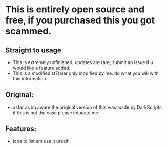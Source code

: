 # This is entirely open source and free, if you purchased this you got scammed.

## Straight to usage
- This is extremely unfinished, updates are rare, submit an issue if u would like a feature added.
- This is a modified st7)aler only modified by me. do what you will with this information

## Original:
- asfar as im aware the original version of this was made by DarkScripts, if this is not the case please educate me

## Features:
- icba to list em use it urself
